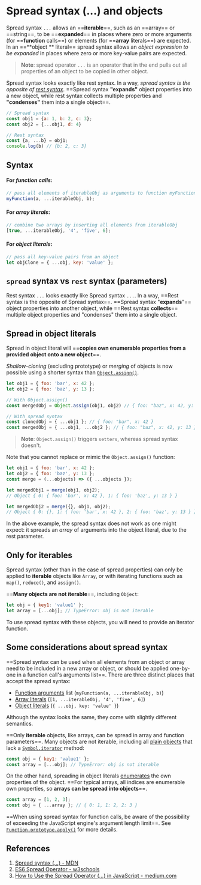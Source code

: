 # Spread syntax (...) and objects

Spread syntax `...` allows an ==**iterable**==, such as an ==array== or ==string==, to be ==**expanded**== in places where zero or more arguments (for ==**function** calls==) or elements (for ==**array** literals==) are expected. In an ==**object ** literal== spread syntax allows an _object expression to be expanded_ in places where zero or more key-value pairs are expected.

>  **Note**: spread operator `...` is an operator that in the end pulls out all properties of an object to be copied in other object.

Spread syntax looks exactly like rest syntax. In a way, _spread syntax is the opposite of [rest syntax](https://developer.mozilla.org/en-US/docs/Web/JavaScript/Reference/Functions/rest_parameters)_. ==Spread syntax **"expands"** object properties into a new object, while rest syntax collects multiple properties and **"condenses"** them into a single object==.

```js
// Spread syntax
const obj1 = {a: 1, b: 2, c: 3};
const obj2 = {...obj1, d: 4}

// Rest syntax
const {a, ...b} = obj1;
console.log(b) // {b: 2, c: 3}
```

## Syntax

#### For _function calls_:

```js
// pass all elements of iterableObj as arguments to function myFunction
myFunction(a, ...iterableObj, b);
```

#### For _array literals_:

```js
// combine two arrays by inserting all elements from iterableObj
[true, ...iterableObj, '4', 'five', 6];
```

#### For _object literals_:

```js
// pass all key-value pairs from an object
let objClone = { ...obj, key: 'value' };
```

## `spread` syntax vs `rest` syntax (parameters)

Rest syntax `...` looks exactly like Spread syntax `...`. In a way, ==Rest syntax is the opposite of Spread syntax==. ==Spread syntax "**expands**"== object properties into another object, while ==Rest syntax **collects**== multiple object properties and "condenses" them into a single object.

## Spread in object literals

Spread in object literal will ==**copies own enumerable properties from a provided object onto a new object**==.

_Shallow-cloning_ (excluding prototype) or _merging_ of objects is now possible using a shorter syntax than [`Object.assign()`](https://developer.mozilla.org/en-US/docs/Web/JavaScript/Reference/Global_Objects/Object/assign).

```js
let obj1 = { foo: 'bar', x: 42 };
let obj2 = { foo: 'baz', y: 13 };

// With Object.assign()
const mergedObj = Object.assign(obj1, obj2) // { foo: "baz", x: 42, y: 13 }

// With spread syntax
const clonedObj = { ...obj1 }; // { foo: "bar", x: 42 }
const mergedObj = { ...obj1, ...obj2 }; // { foo: "baz", x: 42, y: 13 }
```

> **Note**: `Object.assign()` triggers `setters`, whereas spread syntax doesn't.

Note that you cannot replace or mimic the `Object.assign()` function:

```js
let obj1 = { foo: 'bar', x: 42 };
let obj2 = { foo: 'baz', y: 13 };
const merge = (...objects) => ({ ...objects });

let mergedObj1 = merge(obj1, obj2);
// Object { 0: { foo: 'bar', x: 42 }, 1: { foo: 'baz', y: 13 } }

let mergedObj2 = merge({}, obj1, obj2);
// Object { 0: {}, 1: { foo: 'bar', x: 42 }, 2: { foo: 'baz', y: 13 } }
```

In the above example, the spread syntax does not work as one might expect: it spreads an _array_ of arguments into the object literal, due to the rest parameter.

## Only for iterables

Spread syntax (other than in the case of spread properties) can only be applied to **iterable** objects like `Array`, or with iterating functions such as `map()`, `reduce()`, and `assign()`.

==**Many objects are not iterable**==, including `Object`:

```js
let obj = { key1: 'value1' };
let array = [...obj]; // TypeError: obj is not iterable
```

To use spread syntax with these objects, you will need to provide an iterator function.

## Some considerations about spread syntax

==Spread syntax can be used when all elements from an object or array need to be included in a new array or object, or should be applied one-by-one in a function call's arguments list==. There are three distinct places that accept the spread syntax:

- [Function arguments](https://developer.mozilla.org/en-US/docs/Web/JavaScript/Reference/Operators/Spread_syntax#spread_in_function_calls) list (`myFunction(a, ...iterableObj, b)`)
- [Array literals](https://developer.mozilla.org/en-US/docs/Web/JavaScript/Reference/Operators/Spread_syntax#spread_in_array_literals) (`[1, ...iterableObj, '4', 'five', 6]`)
- [Object literals](https://developer.mozilla.org/en-US/docs/Web/JavaScript/Reference/Operators/Spread_syntax#spread_in_object_literals) (`{ ...obj, key: 'value' }`)

Although the syntax looks the same, they come with slightly different semantics.

==Only **iterable** objects, like arrays, can be spread in array and function parameters==. Many objects are not iterable, including all [plain objects](https://developer.mozilla.org/en-US/docs/Web/JavaScript/Reference/Global_Objects/Object) that lack a [`Symbol.iterator`](https://developer.mozilla.org/en-US/docs/Web/JavaScript/Reference/Global_Objects/Symbol/iterator) method:

```js
const obj = { key1: 'value1' };
const array = [...obj]; // TypeError: obj is not iterable
```

On the other hand, spreading in object literals [enumerates](https://developer.mozilla.org/en-US/docs/Web/JavaScript/Enumerability_and_ownership_of_properties#traversing_object_properties) the own properties of the object. ==For typical arrays, all indices are enumerable own properties, so **arrays can be spread into objects**==.

```js
const array = [1, 2, 3];
const obj = { ...array }; // { 0: 1, 1: 2, 2: 3 }
```

==When using spread syntax for function calls, be aware of the possibility of exceeding the JavaScript engine's argument length limit==. See [`Function.prototype.apply()`](https://developer.mozilla.org/en-US/docs/Web/JavaScript/Reference/Global_Objects/Function/apply) for more details.

## References

1. [Spread syntax (...) - MDN](https://developer.mozilla.org/en-US/docs/Web/JavaScript/Reference/Operators/Spread_syntax)
1. [ES6 Spread Operator - w3schools](https://www.w3schools.com/react/react_es6_spread.asp)
1. [How to Use the Spread Operator (…) in JavaScript - medium.com](https://medium.com/coding-at-dawn/how-to-use-the-spread-operator-in-javascript-b9e4a8b06fab)

